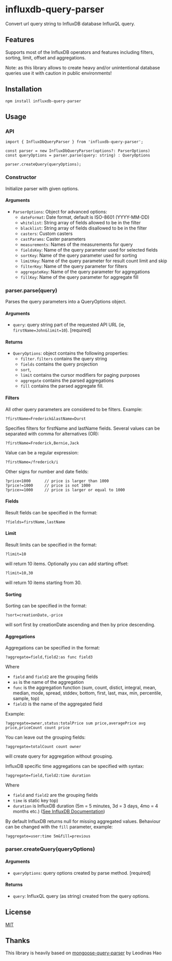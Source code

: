 # influxdb-query-parser

Convert url query string to InfluxDB database InfluxQL query.

## Features

Supports most of the InfluxDB operators and features including filters, sorting, limit, offset and aggregations.

Note: as this library allows to create heavy and/or unintentional database queries use it with caution in public environments!

## Installation
```
npm install influxdb-query-parser
```

## Usage

### API
```
import { InfluxDbQueryParser } from 'influxdb-query-parser';

const parser = new InfluxDbQueryParser(options?: ParserOptions)
const queryOptions = parser.parse(query: string) : QueryOptions

parser.createQuery(queryOptions);
```

### Constructor
Initialize parser with given options.

#### Arguments
- `ParserOptions`: Object for advanced options:
	- `dateFormat`: Date format, default is ISO-8601 (YYYY-MM-DD)
	- `whitelist`: String array of fields allowed to be in the filter
	- `blacklist`: String array of fields disallowed to be in the filter
	- `casters`: Custom casters
	- `castParams`: Caster parameters
	- `measurements`: Names of the measurements for query
	- `fieldsKey`: Name of the query parameter used for selected fields
	- `sortKey`: Name of the query parameter used for sorting
	- `limitKey`: Name of the query parameter for result count limit and skip
	- `filterKey`: Name of the query parameter for filters
	- `aggregateKey`: Name of the query parameter for aggregations
	- `fillKey`: Name of the query parameter for aggregate fill

### parser.parse(query)

Parses the query parameters into a QueryOptions object.

#### Arguments
- `query`: query string part of the requested API URL (ie, `firstName=John&limit=10`). [required]

#### Returns
- `QueryOptions`: object contains the following properties:
    - `filter.filters` contains the query string
    - `fields` contains the query projection
    - `sort`, 
	- `limit` contains the cursor modifiers for paging purposes
	- `aggregate` contains the parsed aggregations
	- `fill` contains the parsed aggregate fill.

#### Filters
All other query parameters are considered to be filters. Example:
```
?firstName=Frederick&lastName=Durst
```

Specifies filters for firstName and lastName fields. Several values can be separated with comma for alternatives (OR):

```
?firstName=Frederick,Bernie,Jack
```

Value can be a regular expression:

```
?firstName=/frederick/i
```

Other signs for number and date fields:

```
?price<1000      // price is larger than 1000
?price!=1000     // price is not 1000
?price>=1000     // price is larger or equal to 1000
```


#### Fields
Result fields can be specified in the format:
```
?fields=firstName,lastName
```

#### Limit
Result limits can be specified in the format:
```
?limit=10
```

will return 10 items. Optionally you can add starting offset:

```
?limit=10,30
```

will return 10 items starting from 30.

#### Sorting
Sorting can be specified in the format:
```
?sort=creationDate,-price
```
will sort first by creationDate ascending and then by price descending.

#### Aggregations
Aggregations can be specified in the format:
```
?aggregate=field,field2:as func field3
```

Where 
- `field` and `field2` are the grouping fields
- `as` is the name of the aggregation
- `func` is the aggregation function (sum, count, distict, integral, mean, median, mode, spread, stddev, bottom, first, last, max, min, percentile, sample, top)
- `field3` is the name of the aggregated field

Example:
```
?aggregate=owner,status:totalPrice sum price,averagePrice avg price,priceCount count price
```

You can leave out the grouping fields:
```
?aggregate=totalCount count owner
```

will create query for aggregation without grouping.

InfluxDB specific time aggregations can be specified with syntax:

```
?aggregate=field,field2:time duration
```
Where 
- `field` and `field2` are the grouping fields
- `time` is static key
top)
- `duration` is InfluxDB duration (5m = 5 minutes, 3d = 3 days, 4mo = 4 months etc.) ([See InfluxDB Documentation](https://docs.influxdata.com/influxdb/v2.0/reference/flux/language/lexical-elements/#duration-literals))

By default InfluxDB returns null for missing aggregated values. Behaviour can be changed with the `fill` parameter, example:

```
?aggregate=user:time 5m&fill=previous
```


### parser.createQuery(queryOptions)

#### Arguments
- `queryOptions`: query options created by parse method. [required]

#### Returns
- `query`: InfluxQL query (as string) created from the query options.

## License
[MIT](LICENSE)

## Thanks
This library is heavily based on [mongoose-query-parser](https://github.com/leodinas-hao/mongoose-query-parser) by Leodinas Hao
